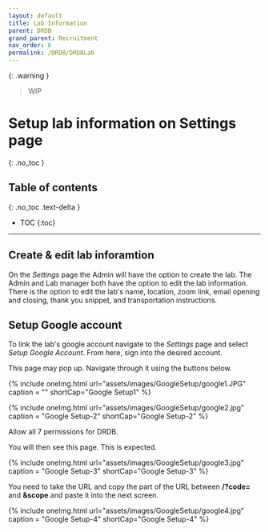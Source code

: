 ```yaml
---
layout: default
title: Lab Information
parent: DRDB
grand_parent: Recruitment
nav_order: 6
permalink: /DRDB/DRDBLab
---
```

{: .warning }
> WIP




# Setup lab information on Settings page
{: .no_toc }

## Table of contents
{: .no_toc .text-delta }

* TOC
{:toc}

---
## Create & edit lab inforamtion

On the *Settings* page the Admin  will have the option to create the lab. The Admin and Lab manager both have the option to edit the lab information. There is the option to edit the lab's name, location, zoom link, email opening and closing, thank you snippet, and transportation instructions. 

## Setup Google account

To link the lab's google account navigate to the *Settings* page and select *Setup Google Account*. From here, sign into the desired account. 

This page may pop up. Navigate through it using the buttons below. 

{% include oneImg.html url="assets/images/GoogleSetup/google1.JPG" caption = "" shortCap="Google Setup1" %}

{% include oneImg.html url="assets/images/GoogleSetup/google2.jpg" caption = "Google Setup-2" shortCap="Google Setup-2" %}

Allow all 7 permissions for DRDB. 

You will then see this page. This is expected. 

{% include oneImg.html url="assets/images/GoogleSetup/google3.jpg" caption = "Google Setup-3" shortCap="Google Setup-3" %}

You need to take the URL and copy the part of the URL between **/?code=** and **&scope** and paste it into the next screen. 

{% include oneImg.html url="assets/images/GoogleSetup/google4.jpg" caption = "Google Setup-4" shortCap="Google Setup-4" %}



 